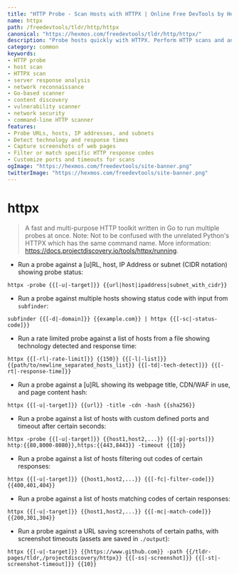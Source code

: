 ```yaml
---
title: "HTTP Probe - Scan Hosts with HTTPX | Online Free DevTools by Hexmos"
name: httpx
path: /freedevtools/tldr/http/httpx
canonical: "https://hexmos.com/freedevtools/tldr/http/httpx/"
description: "Probe hosts quickly with HTTPX. Perform HTTP scans and analyze server responses using this versatile Go-based tool. Free online tool, no registration required."
category: common
keywords:
- HTTP probe
- host scan
- HTTPX scan
- server response analysis
- network reconnaissance
- Go-based scanner
- content discovery
- vulnerability scanner
- network security
- command-line HTTP scanner
features:
- Probe URLs, hosts, IP addresses, and subnets
- Detect technology and response times
- Capture screenshots of web pages
- Filter or match specific HTTP response codes
- Customize ports and timeouts for scans
ogImage: "https://hexmos.com/freedevtools/site-banner.png"
twitterImage: "https://hexmos.com/freedevtools/site-banner.png"
---
```


# httpx

> A fast and multi-purpose HTTP toolkit written in Go to run multiple probes at once.
> Note: Not to be confused with the unrelated Python's HTTPX which has the same command name.
> More information: <https://docs.projectdiscovery.io/tools/httpx/running>.

- Run a probe against a [u]RL, host, IP Address or subnet (CIDR notation) showing probe status:

`httpx -probe {{[-u|-target]}} {{url|host|ipaddress|subnet_with_cidr}}`

- Run a probe against multiple hosts showing status code with input from `subfinder`:

`subfinder {{[-d|-domain]}} {{example.com}} | httpx {{[-sc|-status-code]}}`

- Run a rate limited probe against a list of hosts from a file showing technology detected and response time:

`httpx {{[-rl|-rate-limit]}} {{150}} {{[-l|-list]}} {{path/to/newline_separated_hosts_list}} {{[-td|-tech-detect]}} {{[-rt|-response-time]}}`

- Run a probe against a [u]RL showing its webpage title, CDN/WAF in use, and page content hash:

`httpx {{[-u|-target]}} {{url}} -title -cdn -hash {{sha256}}`

- Run a probe against a list of hosts with custom defined ports and timeout after certain seconds:

`httpx -probe {{[-u|-target]}} {{host1,host2,...}} {{[-p|-ports]}} http:{{80,8000-8080}},https:{{443,8443}} -timeout {{10}}`

- Run a probe against a list of hosts filtering out codes of certain responses:

`httpx {{[-u|-target]}} {{host1,host2,...}} {{[-fc|-filter-code]}} {{400,401,404}}`

- Run a probe against a list of hosts matching codes of certain responses:

`httpx {{[-u|-target]}} {{host1,host2,...}} {{[-mc|-match-code]}} {{200,301,304}}`

- Run a probe against a URL saving screenshots of certain paths, with screenshot timeouts (assets are saved in `./output`):

`httpx {{[-u|-target]}} {{https://www.github.com}} -path {{/tldr-pages/tldr,/projectdiscovery/httpx}} {{[-ss|-screenshot]}} {{[-st|-screenshot-timeout]}} {{10}}`
